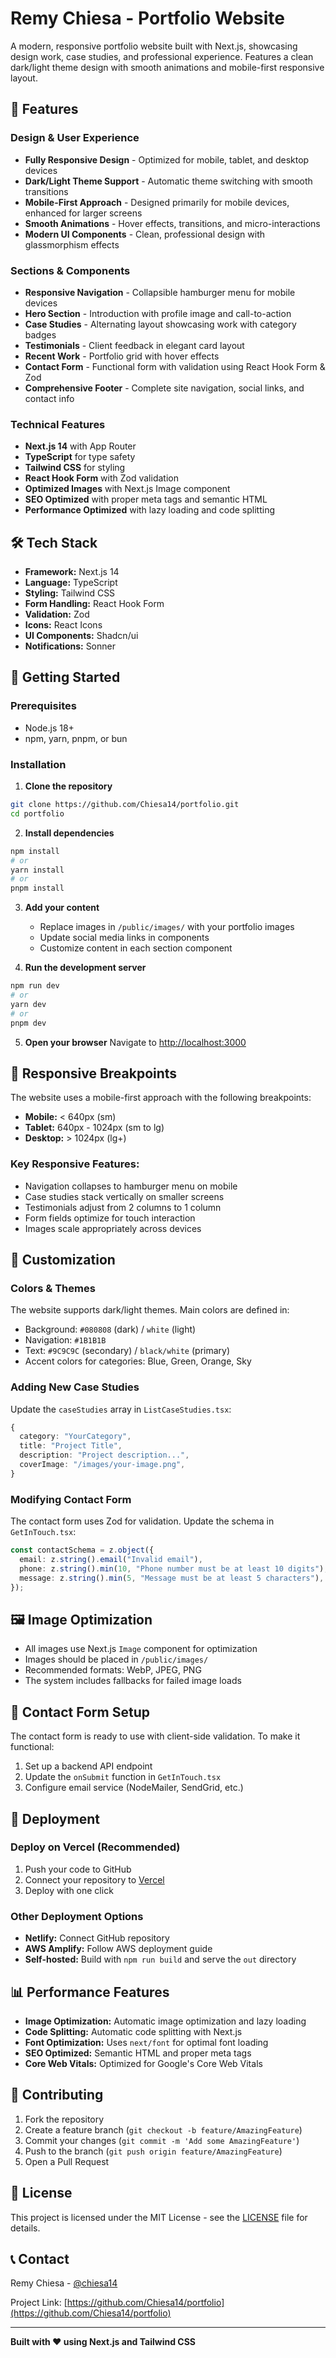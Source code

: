 # Remy Chiesa - Portfolio Website

A modern, responsive portfolio website built with Next.js, showcasing design work, case studies, and professional experience. Features a clean dark/light theme design with smooth animations and mobile-first responsive layout.

## 🚀 Features

### Design & User Experience

- **Fully Responsive Design** - Optimized for mobile, tablet, and desktop devices
- **Dark/Light Theme Support** - Automatic theme switching with smooth transitions
- **Mobile-First Approach** - Designed primarily for mobile devices, enhanced for larger screens
- **Smooth Animations** - Hover effects, transitions, and micro-interactions
- **Modern UI Components** - Clean, professional design with glassmorphism effects

### Sections & Components

- **Responsive Navigation** - Collapsible hamburger menu for mobile devices
- **Hero Section** - Introduction with profile image and call-to-action
- **Case Studies** - Alternating layout showcasing work with category badges
- **Testimonials** - Client feedback in elegant card layout
- **Recent Work** - Portfolio grid with hover effects
- **Contact Form** - Functional form with validation using React Hook Form & Zod
- **Comprehensive Footer** - Complete site navigation, social links, and contact info

### Technical Features

- **Next.js 14** with App Router
- **TypeScript** for type safety
- **Tailwind CSS** for styling
- **React Hook Form** with Zod validation
- **Optimized Images** with Next.js Image component
- **SEO Optimized** with proper meta tags and semantic HTML
- **Performance Optimized** with lazy loading and code splitting

## 🛠️ Tech Stack

- **Framework:** Next.js 14
- **Language:** TypeScript
- **Styling:** Tailwind CSS
- **Form Handling:** React Hook Form
- **Validation:** Zod
- **Icons:** React Icons
- **UI Components:** Shadcn/ui
- **Notifications:** Sonner

## 🚀 Getting Started

### Prerequisites

- Node.js 18+
- npm, yarn, pnpm, or bun

### Installation

1. **Clone the repository**

```bash
git clone https://github.com/Chiesa14/portfolio.git
cd portfolio
```

2. **Install dependencies**

```bash
npm install
# or
yarn install
# or
pnpm install
```

3. **Add your content**

   - Replace images in `/public/images/` with your portfolio images
   - Update social media links in components
   - Customize content in each section component

4. **Run the development server**

```bash
npm run dev
# or
yarn dev
# or
pnpm dev
```

5. **Open your browser**
   Navigate to [http://localhost:3000](http://localhost:3000)

## 📱 Responsive Breakpoints

The website uses a mobile-first approach with the following breakpoints:

- **Mobile:** < 640px (sm)
- **Tablet:** 640px - 1024px (sm to lg)
- **Desktop:** > 1024px (lg+)

### Key Responsive Features:

- Navigation collapses to hamburger menu on mobile
- Case studies stack vertically on smaller screens
- Testimonials adjust from 2 columns to 1 column
- Form fields optimize for touch interaction
- Images scale appropriately across devices

## 🎨 Customization

### Colors & Themes

The website supports dark/light themes. Main colors are defined in:

- Background: `#080808` (dark) / `white` (light)
- Navigation: `#1B1B1B`
- Text: `#9C9C9C` (secondary) / `black/white` (primary)
- Accent colors for categories: Blue, Green, Orange, Sky

### Adding New Case Studies

Update the `caseStudies` array in `ListCaseStudies.tsx`:

```typescript
{
  category: "YourCategory",
  title: "Project Title",
  description: "Project description...",
  coverImage: "/images/your-image.png",
}
```

### Modifying Contact Form

The contact form uses Zod for validation. Update the schema in `GetInTouch.tsx`:

```typescript
const contactSchema = z.object({
  email: z.string().email("Invalid email"),
  phone: z.string().min(10, "Phone number must be at least 10 digits"),
  message: z.string().min(5, "Message must be at least 5 characters"),
});
```

## 🖼️ Image Optimization

- All images use Next.js `Image` component for optimization
- Images should be placed in `/public/images/`
- Recommended formats: WebP, JPEG, PNG
- The system includes fallbacks for failed image loads

## 📧 Contact Form Setup

The contact form is ready to use with client-side validation. To make it functional:

1. Set up a backend API endpoint
2. Update the `onSubmit` function in `GetInTouch.tsx`
3. Configure email service (NodeMailer, SendGrid, etc.)

## 🚀 Deployment

### Deploy on Vercel (Recommended)

1. Push your code to GitHub
2. Connect your repository to [Vercel](https://vercel.com)
3. Deploy with one click

### Other Deployment Options

- **Netlify:** Connect GitHub repository
- **AWS Amplify:** Follow AWS deployment guide
- **Self-hosted:** Build with `npm run build` and serve the `out` directory

## 📊 Performance Features

- **Image Optimization:** Automatic image optimization and lazy loading
- **Code Splitting:** Automatic code splitting with Next.js
- **Font Optimization:** Uses `next/font` for optimal font loading
- **SEO Optimized:** Semantic HTML and proper meta tags
- **Core Web Vitals:** Optimized for Google's Core Web Vitals

## 🤝 Contributing

1. Fork the repository
2. Create a feature branch (`git checkout -b feature/AmazingFeature`)
3. Commit your changes (`git commit -m 'Add some AmazingFeature'`)
4. Push to the branch (`git push origin feature/AmazingFeature`)
5. Open a Pull Request

## 📄 License

This project is licensed under the MIT License - see the [LICENSE](LICENSE) file for details.

## 📞 Contact

Remy Chiesa - [@chiesa14](https://instagram.com/ti.sho.k)

Project Link: [https://github.com/Chiesa14/portfolio](https://github.com/Chiesa14/portfolio)

---

**Built with ❤️ using Next.js and Tailwind CSS**
